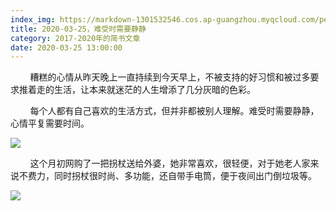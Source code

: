 ```yaml
---
index_img: https://markdown-1301532546.cos.ap-guangzhou.myqcloud.com/peipei_blog/20210921145833.jpeg
title: 2020-03-25，难受时需要静静
category: 2017-2020年的简书文章
date: 2020-03-25 13:00:00
---
```


        糟糕的心情从昨天晚上一直持续到今天早上，不被支持的好习惯和被过多要求推着走的生活，让本来就迷茫的人生增添了几分灰暗的色彩。

        每个人都有自己喜欢的生活方式，但并非都被别人理解。难受时需要静静，心情平复需要时间。

![](https://markdown-1301532546.cos.ap-guangzhou.myqcloud.com/peipei_blog/20210921145833.jpeg)  

        这个月初网购了一把拐杖送给外婆，她非常喜欢，很轻便，对于她老人家来说不费力，同时拐杖很时尚、多功能，还自带手电筒，便于夜间出门倒垃圾等。

![](https://markdown-1301532546.cos.ap-guangzhou.myqcloud.com/peipei_blog/20210921145837.jpeg)
